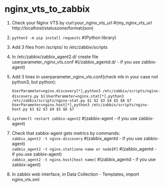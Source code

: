 # nginx_vts_to_zabbix
1. Check your Nginx VTS by curl:your_nginx_vts_url #(my_nginx_vts_url http://localhost/statuszone/format/json) <Br>
2. `python3 -m pip install requests` #(Python library) 
3. Add 3 files from /scripts/ to /etc/zabbix/scripts
4. In /etc/zabbix/zabbix_agent2.d/ create file userparameter_nginx_vts.conf #(/zabbix_agentd.d/ - if you use zabbix-agent)
5. Add 3 lines in userparameter_nginx_vts.conf(check mb in your case not python3, but python):

    ```UserParameter=nginx.discovery[*],python3 /etc/zabbix/scripts/nginx-discovery.py $1```
    ```UserParameter=nginx.stat[*],python3 /etc/zabbix/scripts/nginx-stat.py $1 $2 $3 $4 $5 $6 $7```
    ```UserParameter=nginx.host[*],python3 /etc/zabbix/scripts/nginx-host.py $1 $2 $3 $4 $5 $6 $7```

6. `systemctl restart zabbix-agent2` #(zabbix-agent - if you use zabbix-agent) <Br>
7. Check that zabbix-agent gets metrics by commands: <Br>
`zabbix_agent2 -t nginx.discovery` #(zabbix_agentd - if you use zabbix-agent) <Br>
`zabbix_agent2 -t nginx.stat[zone name or nodeIP]`  #(zabbix_agentd - if you use zabbix-agent) <Br>
`zabbix_agent2 -t nginx.host[host name]`  #(zabbix_agentd - if you use zabbix-agent) <Br>
8. In zabbix web interface, in Data Collection - Templates, import nginx_vts.xml <Br> 
